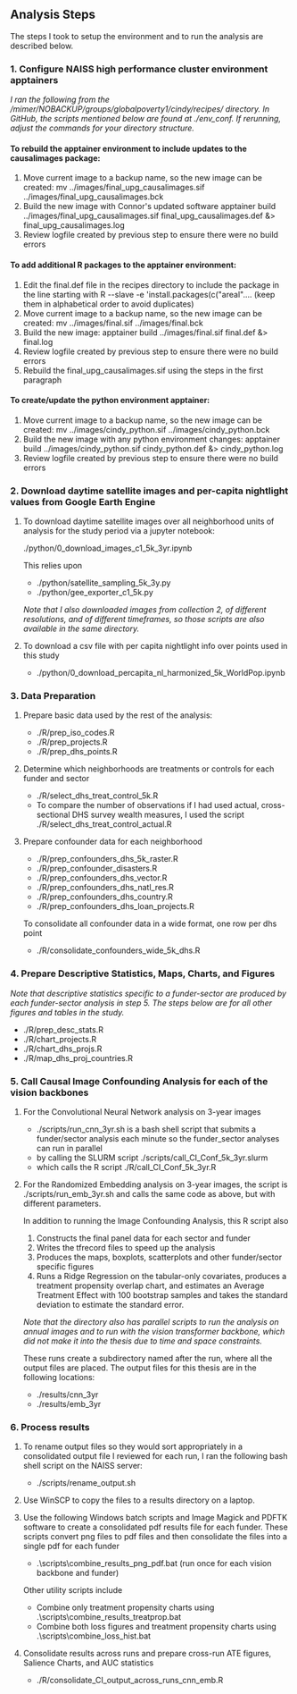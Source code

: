 ## Analysis Steps
The steps I took to setup the environment and to run the analysis are described below.

### 1. Configure NAISS high performance cluster environment apptainers
*I ran the following from the /mimer/NOBACKUP/groups/globalpoverty1/cindy/recipes/ directory.  In GitHub, the scripts mentioned below are found at ./env_conf.  If rerunning, adjust the commands for your directory structure.*

#### To rebuild the apptainer environment to include updates to the causalimages package:
1. Move current image to a backup name, so the new image can be created:
   mv ../images/final_upg_causalimages.sif ../images/final_upg_causalimages.bck
2. Build the new image with Connor's updated software
  apptainer build ../images/final_upg_causalimages.sif final_upg_causalimages.def &> final_upg_causalimages.log
3. Review logfile created by previous step to ensure there were no build errors

#### To add additional R packages to the apptainer environment:
1. Edit the final.def file in the recipes directory to include the package in
   the line starting with R --slave -e 'install.packages(c("areal"....
   (keep them in alphabetical order to avoid duplicates)
2. Move current image to a backup name, so the new image can be created:
   mv ../images/final.sif ../images/final.bck
3. Build the new image:
    apptainer build ../images/final.sif final.def &> final.log
4. Review logfile created by previous step to ensure there were no build errors
5. Rebuild the final_upg_causalimages.sif using the steps in the first paragraph

#### To create/update the python environment apptainer:
1. Move current image to a backup name, so the new image can be created:
   mv ../images/cindy_python.sif ../images/cindy_python.bck
2. Build the new image with any python environment changes:
   apptainer build ../images/cindy_python.sif cindy_python.def &> cindy_python.log
3. Review logfile created by previous step to ensure there were no build errors


### 2. Download daytime satellite images and per-capita nightlight values from Google Earth Engine
1. To download daytime satellite images over all neighborhood units of analysis for the study period via a jupyter notebook:

   ./python/0_download_images_c1_5k_3yr.ipynb
   
   This relies upon
   -  ./python/satellite_sampling_5k_3y.py
   -  ./python/gee_exporter_c1_5k.py

   *Note that I also downloaded images from collection 2, of different resolutions, and of different timeframes, so those scripts are also available in the same directory.* 

2. To download a csv file with per capita nightlight info over points used in this study
   - ./python/0_download_percapita_nl_harmonized_5k_WorldPop.ipynb

### 3. Data Preparation
1. Prepare basic data used by the rest of the analysis:
   - ./R/prep_iso_codes.R
   - ./R/prep_projects.R
   - ./R/prep_dhs_points.R 

3. Determine which neighborhoods are treatments or controls for each funder and sector
   - ./R/select_dhs_treat_control_5k.R
   - To compare the number of observations if I had used actual, cross-sectional DHS survey wealth measures, I used the script ./R/select_dhs_treat_control_actual.R

4. Prepare confounder data for each neighborhood 
   - ./R/prep_confounders_dhs_5k_raster.R
   - ./R/prep_confounder_disasters.R
   - ./R/prep_confounders_dhs_vector.R
   - ./R/prep_confounders_dhs_natl_res.R
   - ./R/prep_confounders_dhs_country.R
   - ./R/prep_confounders_dhs_loan_projects.R
     
   To consolidate all confounder data in a wide format, one row per dhs point
   - ./R/consolidate_confounders_wide_5k_dhs.R

### 4. Prepare Descriptive Statistics, Maps, Charts, and Figures
*Note that descriptive statistics specific to a funder-sector are produced by each funder-sector analysis in step 5.  The steps below are for all other figures and tables in the study.*

- ./R/prep_desc_stats.R
- ./R/chart_projects.R
- ./R/chart_dhs_projs.R
- ./R/map_dhs_proj_countries.R

### 5. Call Causal Image Confounding Analysis for each of the vision backbones
1. For the Convolutional Neural Network analysis on 3-year images
   - ./scripts/run_cnn_3yr.sh is a bash shell script that submits a funder/sector analysis each minute so the funder_sector analyses can run in parallel 
   - by calling the SLURM script ./scripts/call_CI_Conf_5k_3yr.slurm
   - which calls the R script ./R/call_CI_Conf_5k_3yr.R
2. For the Randomized Embedding analysis on 3-year images, the script is ./scripts/run_emb_3yr.sh and calls the same code as above, but with different parameters.

   In addition to running the Image Confounding Analysis, this R script also
   1. Constructs the final panel data for each sector and funder
   2. Writes the tfrecord files to speed up the analysis
   3. Produces the maps, boxplots, scatterplots and other funder/sector specific figures
   4. Runs a Ridge Regression on the tabular-only covariates, produces a treatment propensity overlap chart, and estimates an Average Treatment Effect with 100 bootstrap samples and takes the standard deviation to estimate the standard error.

   *Note that the directory also has parallel scripts to run the analysis on annual images and to run with the vision transformer backbone, which did not make it into the thesis due to time and space constraints.*
   
   These runs create a subdirectory named after the run, where all the output files are placed.  The output files for this thesis are in the following locations:
   - ./results/cnn_3yr
   - ./results/emb_3yr

### 6. Process results 
1. To rename output files so they would sort appropriately in a consolidated output file I reviewed for each run, I ran the following bash shell script on the NAISS server:
   - ./scripts/rename_output.sh

2. Use WinSCP to copy the files to a results directory on a laptop.
3. Use the following Windows batch scripts and Image Magick and PDFTK software to create a consolidated pdf results file for each funder.
   These scripts convert png files to pdf files and then consolidate the files into a single pdf for each funder
   - .\scripts\combine_results_png_pdf.bat (run once for each vision backbone and funder)
   
   Other utility scripts include
   - Combine only treatment propensity charts using .\scripts\combine_results_treatprop.bat
   - Combine both loss figures and treatment propensity charts using .\scripts\combine_loss_hist.bat

4. Consolidate results across runs and prepare cross-run ATE figures, Salience Charts, and AUC statistics
   - ./R/consolidate_CI_output_across_runs_cnn_emb.R




    
